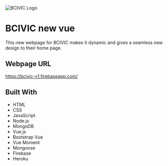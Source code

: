 ![BCIVIC Logo](assets/BCIVICLOGO1.png)
# BCIVIC new vue
This new webpage for BCIVIC makes it dynamic and gives a seamless new design
to their home page.

## Webpage URL
https://bcivic-v1.firebaseapp.com/

## Built With
- HTML
- CSS
- JavaScript
- Node.js
- MongoDB
- Vue.js
- Bootstrap Vue
- Vue Moment
- Mongoose
- Firebase
- Heroku
